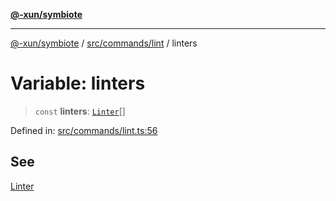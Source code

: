 [**@-xun/symbiote**](../../../../README.md)

***

[@-xun/symbiote](../../../../README.md) / [src/commands/lint](../README.md) / linters

# Variable: linters

> `const` **linters**: [`Linter`](../enumerations/Linter.md)[]

Defined in: [src/commands/lint.ts:56](https://github.com/Xunnamius/symbiote/blob/5ae97ccbe27456f6fdcc9cdb8c1bf89ff370984a/src/commands/lint.ts#L56)

## See

[Linter](../enumerations/Linter.md)
